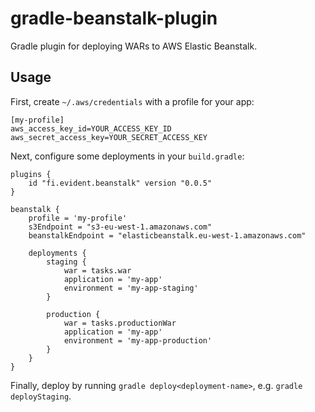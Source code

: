 # gradle-beanstalk-plugin

Gradle plugin for deploying WARs to AWS Elastic Beanstalk.

## Usage

First, create `~/.aws/credentials` with a profile for your app:

    [my-profile]
    aws_access_key_id=YOUR_ACCESS_KEY_ID
    aws_secret_access_key=YOUR_SECRET_ACCESS_KEY

Next, configure some deployments in your `build.gradle`:

    plugins {
        id "fi.evident.beanstalk" version "0.0.5"
    }

    beanstalk {
        profile = 'my-profile'
        s3Endpoint = "s3-eu-west-1.amazonaws.com"
        beanstalkEndpoint = "elasticbeanstalk.eu-west-1.amazonaws.com"
    
        deployments {
            staging {
                war = tasks.war
                application = 'my-app'
                environment = 'my-app-staging'
            }
    
            production {
                war = tasks.productionWar
                application = 'my-app'
                environment = 'my-app-production'
            }
        }
    }

Finally, deploy by running `gradle deploy<deployment-name>`, e.g. `gradle deployStaging`.
